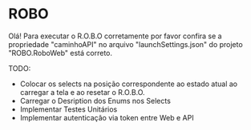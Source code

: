 # ROBO

Olá!
Para executar o R.O.B.O corretamente por favor confira se a propriedade "caminhoAPI" no arquivo "launchSettings.json" do projeto "ROBO.RoboWeb" está correto.

TODO:
  - Colocar os selects na posição correspondente ao estado atual ao carregar a tela e ao resetar o R.O.B.O.
  - Carregar o Desription dos Enums nos Selects
  - Implementar Testes Unitários
  - Implementar autenticação via token entre Web e API
